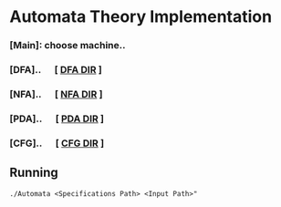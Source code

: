 # Automata Theory Implementation
### [Main]: choose machine..
### [DFA]..&nbsp;&nbsp;&nbsp;&nbsp;&nbsp;&nbsp;[ [DFA DIR](Automata/DFA) ]
### [NFA]..&nbsp;&nbsp;&nbsp;&nbsp;&nbsp;&nbsp;[ [NFA DIR](Automata/NFA) ]
### [PDA]..&nbsp;&nbsp;&nbsp;&nbsp;&nbsp;&nbsp;[ [PDA DIR](Automata/PDA) ]
### [CFG]..&nbsp;&nbsp;&nbsp;&nbsp;&nbsp;&nbsp;[ [CFG DIR](Automata/CFG) ]

## Running
 ```./Automata <Specifications Path> <Input Path>" ```
